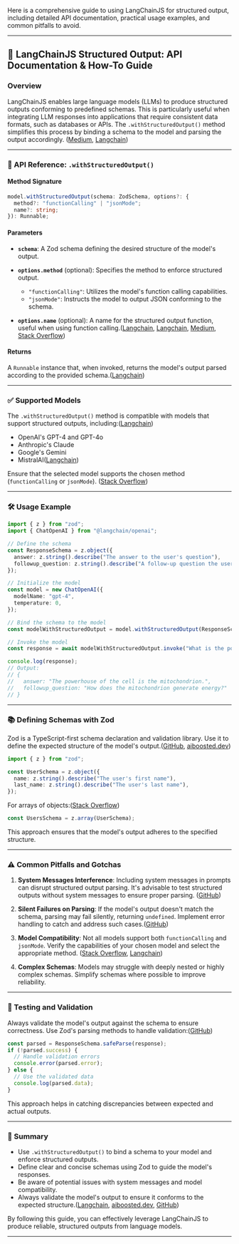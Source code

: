 Here is a comprehensive guide to using LangChainJS for structured output, including detailed API documentation, practical usage examples, and common pitfalls to avoid.

---

## 📘 LangChainJS Structured Output: API Documentation & How-To Guide

### Overview

LangChainJS enables large language models (LLMs) to produce structured outputs conforming to predefined schemas. This is particularly useful when integrating LLM responses into applications that require consistent data formats, such as databases or APIs. The `.withStructuredOutput()` method simplifies this process by binding a schema to the model and parsing the output accordingly. ([Medium][1], [Langchain][2])

---

### 🔧 API Reference: `.withStructuredOutput()`

#### Method Signature

```typescript
model.withStructuredOutput(schema: ZodSchema, options?: {
  method?: "functionCalling" | "jsonMode";
  name?: string;
}): Runnable;
```



#### Parameters

* **`schema`**: A Zod schema defining the desired structure of the model's output.
* **`options.method`** (optional): Specifies the method to enforce structured output.

  * `"functionCalling"`: Utilizes the model's function calling capabilities.
  * `"jsonMode"`: Instructs the model to output JSON conforming to the schema.
* **`options.name`** (optional): A name for the structured output function, useful when using function calling.([Langchain][2], [Langchain][3], [Medium][1], [Stack Overflow][4])

#### Returns

A `Runnable` instance that, when invoked, returns the model's output parsed according to the provided schema.([Langchain][2])

---

### ✅ Supported Models

The `.withStructuredOutput()` method is compatible with models that support structured outputs, including:([Langchain][3])

* OpenAI's GPT-4 and GPT-4o
* Anthropic's Claude
* Google's Gemini
* MistralAI([Langchain][3])

Ensure that the selected model supports the chosen method (`functionCalling` or `jsonMode`). ([Stack Overflow][4])

---

### 🛠️ Usage Example

```typescript
import { z } from "zod";
import { ChatOpenAI } from "@langchain/openai";

// Define the schema
const ResponseSchema = z.object({
  answer: z.string().describe("The answer to the user's question"),
  followup_question: z.string().describe("A follow-up question the user could ask"),
});

// Initialize the model
const model = new ChatOpenAI({
  modelName: "gpt-4",
  temperature: 0,
});

// Bind the schema to the model
const modelWithStructuredOutput = model.withStructuredOutput(ResponseSchema);

// Invoke the model
const response = await modelWithStructuredOutput.invoke("What is the powerhouse of the cell?");

console.log(response);
// Output:
// {
//   answer: "The powerhouse of the cell is the mitochondrion.",
//   followup_question: "How does the mitochondrion generate energy?"
// }
```





---

### 📚 Defining Schemas with Zod

Zod is a TypeScript-first schema declaration and validation library. Use it to define the expected structure of the model's output.([GitHub][5], [aiboosted.dev][6])

```typescript
import { z } from "zod";

const UserSchema = z.object({
  name: z.string().describe("The user's first name"),
  last_name: z.string().describe("The user's last name"),
});
```



For arrays of objects:([Stack Overflow][7])

```typescript
const UsersSchema = z.array(UserSchema);
```



This approach ensures that the model's output adheres to the specified structure.&#x20;

---

### ⚠️ Common Pitfalls and Gotchas

1. **System Messages Interference**: Including system messages in prompts can disrupt structured output parsing. It's advisable to test structured outputs without system messages to ensure proper parsing. ([GitHub][8])

2. **Silent Failures on Parsing**: If the model's output doesn't match the schema, parsing may fail silently, returning `undefined`. Implement error handling to catch and address such cases.([GitHub][8])

3. **Model Compatibility**: Not all models support both `functionCalling` and `jsonMode`. Verify the capabilities of your chosen model and select the appropriate method. ([Stack Overflow][4], [Langchain][3])

4. **Complex Schemas**: Models may struggle with deeply nested or highly complex schemas. Simplify schemas where possible to improve reliability.

---

### 🧪 Testing and Validation

Always validate the model's output against the schema to ensure correctness. Use Zod's parsing methods to handle validation:([GitHub][8])

```typescript
const parsed = ResponseSchema.safeParse(response);
if (!parsed.success) {
  // Handle validation errors
  console.error(parsed.error);
} else {
  // Use the validated data
  console.log(parsed.data);
}
```



This approach helps in catching discrepancies between expected and actual outputs.

---

### 📌 Summary

* Use `.withStructuredOutput()` to bind a schema to your model and enforce structured outputs.
* Define clear and concise schemas using Zod to guide the model's responses.
* Be aware of potential issues with system messages and model compatibility.
* Always validate the model's output to ensure it conforms to the expected structure.([Langchain][2], [aiboosted.dev][6], [GitHub][8])

By following this guide, you can effectively leverage LangChainJS to produce reliable, structured outputs from language models.

---

[1]: https://medium.com/%40docherty/mastering-structured-output-in-llms-choosing-the-right-model-for-json-output-with-langchain-be29fb6f6675?utm_source=chatgpt.com "Mastering Structured Output in LLMs 1: JSON output with LangChain"
[2]: https://js.langchain.com/docs/concepts/structured_outputs/?utm_source=chatgpt.com "Structured outputs - LangChain.js"
[3]: https://js.langchain.com/docs/how_to/structured_output/?utm_source=chatgpt.com "How to return structured data from a model - LangChain.js"
[4]: https://stackoverflow.com/questions/78528163/langchain-openai-with-structured-output-json-mode?utm_source=chatgpt.com "Langchain OpenAI .with_structured_output() JSON mode"
[5]: https://github.com/langchain-ai/langchainjs/discussions/6851?utm_source=chatgpt.com "What's the right langchain API for binding output parsing vs native ..."
[6]: https://www.aiboosted.dev/p/llm-chain-with-structured-json-output?utm_source=chatgpt.com "A basic LangChain.js chain with prompt template, structured JSON ..."
[7]: https://stackoverflow.com/questions/78571107/how-to-use-structured-output-parser-for-array-of-objects-in-langchain?utm_source=chatgpt.com "How to use structured output parser for array of objects in langchain"
[8]: https://github.com/langchain-ai/langchainjs/issues/7179?utm_source=chatgpt.com "Structured Output not working with system instruction in template"
